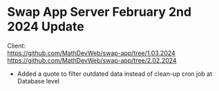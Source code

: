 # Swap App Server February 2nd 2024 Update
Client:
<br>
https://github.com/MathDevWeb/swap-app/tree/1.03.2024
https://github.com/MathDevWeb/swap-app/tree/2.02.2024

- Added a quote to filter outdated data instead of clean-up cron job at Database level
